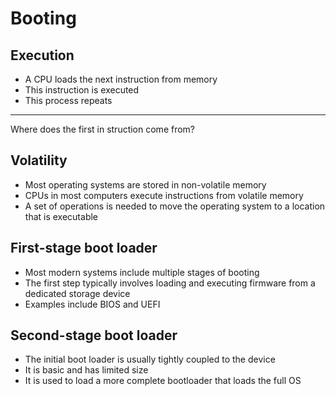 Booting
=======

Execution
---------

- A CPU loads the next instruction from memory
- This instruction is executed
- This process repeats

---

Where does the first in struction come from?

Volatility
----------

- Most operating systems are stored in non-volatile memory
- CPUs in most computers execute instructions from volatile memory
- A set of operations is needed to move the operating system to a location that is executable

First-stage boot loader
-----------------------

- Most modern systems include multiple stages of booting
- The first step typically involves loading and executing firmware from a dedicated storage device
- Examples include BIOS and UEFI

Second-stage boot loader
------------------------

- The initial boot loader is usually tightly coupled to the device
- It is basic and has limited size
- It is used to load a more complete bootloader that loads the full OS